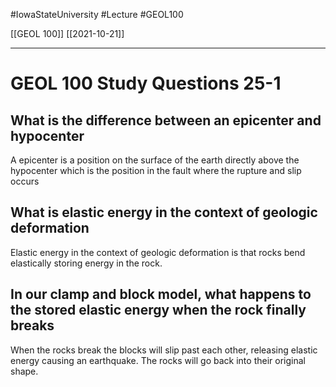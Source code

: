 
#IowaStateUniversity  #Lecture  #GEOL100

[[GEOL 100]] [[2021-10-21]]

---

# GEOL 100 Study Questions 25-1

## What is the difference between an epicenter and hypocenter

A epicenter is a position on the surface of the earth directly above the hypocenter which is the position in the fault where the rupture and slip occurs

## What is elastic energy in the context of geologic deformation

Elastic energy in the context of geologic deformation is that rocks bend elastically storing energy in the rock. 

## In our clamp and block model, what happens to the stored elastic energy when the rock finally breaks

When the rocks break the blocks will slip past each other, releasing elastic energy causing an earthquake. The rocks will go back into their original shape.